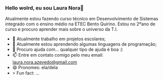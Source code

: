 ### Hello wolrd, eu sou Laura Nora👋

Atualmente estou fazendo curso técnico em Desenvolvimento de Sistemas integrado com o ensino médio na ETEC Bento Quirino. Estou no 2ºano de curso e procuro aprender mais sobre o universo da T.I.

- 🔭 Atualmente trabalho em projetos escolares;
- 🌱 Atualmente estou aprendendo algumas linguagens de programação; 
- 🤔 Procuro ajuda com... qualquer tipo de ajuda é boa :)
- 📫 Entre em contato comigo pelo meu email: laura.nora.azevedo@gmail.com
- 😄 Pronomes: ela/dela
- ⚡ Fun fact: ...
